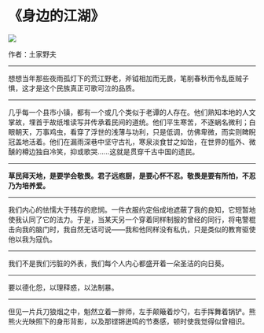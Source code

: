# 《身边的江湖》

![](https://img1.doubanio.com/view/subject/s/public/s27008269.jpg)

作者：土家野夫

<hr>

想想当年那些夜雨孤灯下的荒江野老，斧钺相加而无畏，笔削春秋而令乱臣贼子惧，这才是这个民族真正可歌可泣的品质。

<hr>

几乎每一个县市小镇，都有一个或几个类似于老谭的人存在。他们熟知本地的人文掌故，埋首于故纸堆读写并传承着民间的道统。他们平生寒苦，不逐蜗名微利；白眼朝天，万事鸡虫，看穿了浮世的浅薄与功利，只是低调，仿佛卑微，而实则睥睨冠盖地活着。他们在漏雨深巷中坚守古礼，寒泉淡食甘之如饴，在世界的槛外、微醺的樽边独自冷笑，抑或歌哭……这就是贯穿千古中国的遗民。

<hr>

**草民拜天地，是要学会敬畏。君子远庖厨，是要心怀不忍。敬畏是要有所怕，不忍乃为培养爱。**

<hr>

我们内心的怯懦大于残存的悲悯。一件衣服约定俗成地遮蔽了我的良知，它短暂地使我认同了它的法力。于是，当某天另一个穿着同样制服的曾经的同行，将电警棍击向我的脑门时，我自然无话可说——我和他同样没有私仇，只是类似的教育驱使他以我为寇仇。

<hr>

我们不是我们污脏的外表，我们每个人内心都盛开着一朵圣洁的向日葵。

<hr>

要以德化怨，以理释惑，以法制暴。

<hr>

但见一片兵刀狼烟之中，魁然立着一胖师，左手颠簸着炒勺，右手挥舞着锅铲。熊熊火光映照下的身形背影，以及那铿锵迸鸣的节奏感，顿时使我觉得似曾相识。